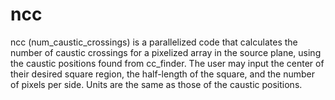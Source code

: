 # ncc
ncc (num_caustic_crossings) is a parallelized code that calculates the number of caustic crossings for a pixelized array in the source plane, 
using the caustic positions found from cc_finder. The user may input the center of their desired square region, the half-length of the square, 
and the number of pixels per side. Units are the same as those of the caustic positions.